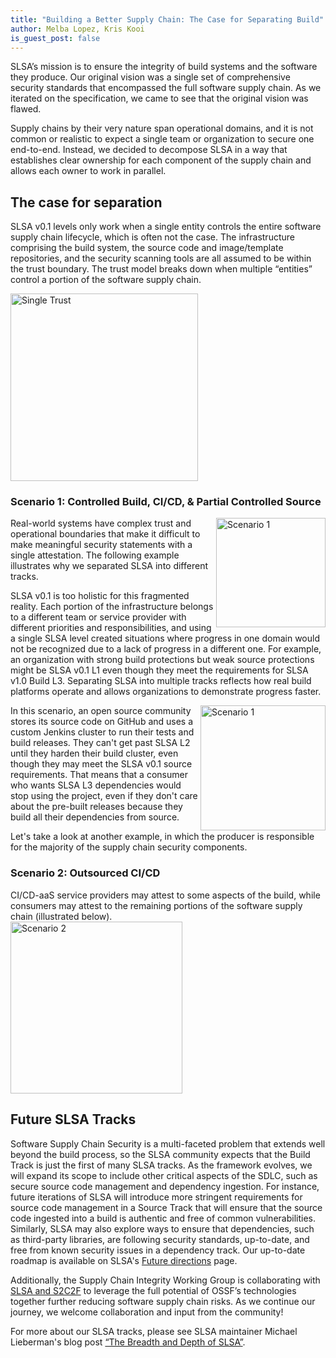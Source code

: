```yaml
---
title: "Building a Better Supply Chain: The Case for Separating Build"
author: Melba Lopez, Kris Kooi
is_guest_post: false
---
```



SLSA’s mission is to ensure the integrity of build systems and the software they produce. Our original vision was a single set of comprehensive security standards that encompassed the full software supply chain. As we iterated on the specification, we came to see that the original vision was flawed. 

Supply chains by their very nature span operational domains, and it is not common or realistic to expect a single team or organization to secure one end-to-end. Instead, we decided to decompose SLSA in a way that establishes clear ownership for each component of the supply chain and allows each owner to work in parallel.

## The case for separation

SLSA v0.1 levels only work when a single entity controls the entire software supply chain lifecycle, which is often not the case.  The infrastructure comprising the build system, the source code and image/template repositories, and the security scanning tools are all assumed to be within the trust boundary.  The trust model breaks down when multiple “entities” control a portion of the software supply chain. 

<image align = "center" image height = "300px" img src="https://user-images.githubusercontent.com/101211710/235577022-f7102111-d4d5-43e1-b014-78e19209a203.png" alt="Single Trust" />
     
     
### Scenario 1: Controlled Build, CI/CD, & Partial Controlled Source 
<image align = "right" image height = "175px" img src="https://user-images.githubusercontent.com/101211710/235576995-c15449fe-f8f6-4af0-8d5d-5bcf0e6b6d70.png" alt = "Scenario 1" />

Real-world systems have complex trust and operational boundaries that make it difficult to make meaningful security statements with a single attestation. The following example illustrates why we separated SLSA into different tracks.

SLSA v0.1 is too holistic for this fragmented reality. Each portion of the infrastructure belongs to a different team or service provider with different priorities and responsibilities, and using a single SLSA level created situations where progress in one domain would not be recognized due to a lack of progress in a different one. For example, an organization with strong build protections but weak source protections might be SLSA v0.1 L1 even though they meet the requirements for SLSA v1.0 Build L3. Separating SLSA into multiple tracks reflects how real build platforms operate and allows organizations to demonstrate progress faster.   

<image align = "right" image height = "200px" img src="https://user-images.githubusercontent.com/101211710/235576570-62b23cb2-fdde-4056-b4f1-9d96fc379d4d.png" alt = "Scenario 1" /> In this scenario, an open source community stores its source code on GitHub and uses a custom Jenkins cluster to run their tests and build releases. They can't get past SLSA L2 until they harden their build cluster, even though they may meet the SLSA v0.1 source requirements. That means that a consumer who wants SLSA L3 dependencies would stop using the project, even if they don't care about the pre-built releases because they build all their dependencies from source.

Let's take a look at another example, in which the producer is responsible for the majority of the supply chain security components.  


### Scenario 2: Outsourced CI/CD
CI/CD-aaS service providers may attest to some aspects of the build, while consumers may attest to the remaining portions of the software supply chain (illustrated below).    
<image align = "float" image height = "275px" img src="https://user-images.githubusercontent.com/101211710/235576527-d3ab6f42-f690-482d-ae8e-2854b9f0a232.png" alt = "Scenario 2" /> 


## Future SLSA Tracks

Software Supply Chain Security is a multi-faceted problem that extends well beyond the build process, so the SLSA community expects that the Build Track is just the first of many SLSA tracks. As the framework evolves, we will expand its scope to include other critical aspects of the SDLC, such as secure source code management and dependency ingestion. For instance, future iterations of SLSA will introduce more stringent requirements for source code management in a Source Track that will ensure that the source code ingested into a build is authentic and free of common vulnerabilities. Similarly, SLSA may also explore ways to ensure that dependencies, such as third-party libraries, are following security standards, up-to-date, and free from known security issues in a dependency track. Our up-to-date roadmap is available on SLSA's [Future directions](https://slsa.dev/spec/v1.0/future-directions) page.

Additionally, the Supply Chain Integrity Working Group is collaborating with [SLSA and S2C2F](https://docs.google.com/document/d/1E9BvXkNhbLPj6AnUjoAbci3TI5FdnCY2zpi4UZnM7D8/edit?disco=AAAAq2cLbqE) to leverage the full potential of OSSF’s technologies together further reducing software supply chain risks.  As we continue our journey, we welcome collaboration and input from the community! 

For more about our SLSA tracks, please see SLSA maintainer Michael Lieberman's blog post [“The Breadth and Depth of SLSA”](https://slsa.dev/blog/2023/04/the-breadth-and-depth-of-slsa).


